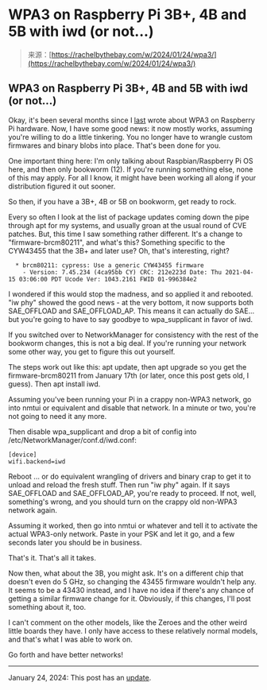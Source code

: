 <!--yml
category: 未分类
date: 2024-05-27 15:04:22
-->

# WPA3 on Raspberry Pi 3B+, 4B and 5B with iwd (or not...)

> 来源：[https://rachelbythebay.com/w/2024/01/24/wpa3/](https://rachelbythebay.com/w/2024/01/24/wpa3/)

## WPA3 on Raspberry Pi 3B+, 4B and 5B with iwd (or not...)

Okay, it's been several months since I [last](/w/2023/11/07/wpa3/) wrote about WPA3 on Raspberry Pi hardware. Now, I have some good news: it now mostly works, assuming you're willing to do a little tinkering. You no longer have to wrangle custom firmwares and binary blobs into place. That's been done for you.

One important thing here: I'm only talking about Raspbian/Raspberry Pi OS here, and then only bookworm (12). If you're running something else, none of this may apply. For all I know, it might have been working all along if your distribution figured it out sooner.

So then, if you have a 3B+, 4B or 5B on bookworm, get ready to rock.

Every so often I look at the list of package updates coming down the pipe through apt for my systems, and usually groan at the usual round of CVE patches. But, this time I saw something rather different. It's a change to "firmware-brcm80211", and what's this? Something specific to the CYW43455 that the 3B+ and later use? Oh, that's interesting, right?

```
  * brcm80211: cypress: Use a generic CYW43455 firmware
    - Version: 7.45.234 (4ca95bb CY) CRC: 212e223d Date: Thu 2021-04-15 03:06:00 PDT Ucode Ver: 1043.2161 FWID 01-996384e2

```

I wondered if this would stop the madness, and so applied it and rebooted. "iw phy" showed the good news - at the very bottom, it now supports both SAE_OFFLOAD and SAE_OFFLOAD_AP. This means it can actually do SAE... but you're going to have to say goodbye to wpa_supplicant in favor of iwd.

If you switched over to NetworkManager for consistency with the rest of the bookworm changes, this is not a big deal. If you're running your network some other way, you get to figure this out yourself.

The steps work out like this: apt update, then apt upgrade so you get the firmware-brcm80211 from January 17th (or later, once this post gets old, I guess). Then apt install iwd.

Assuming you've been running your Pi in a crappy non-WPA3 network, go into nmtui or equivalent and disable that network. In a minute or two, you're not going to need it any more.

Then disable wpa_supplicant and drop a bit of config into /etc/NetworkManager/conf.d/iwd.conf:

```
[device]
wifi.backend=iwd

```

Reboot ... or do equivalent wrangling of drivers and binary crap to get it to unload and reload the fresh stuff. Then run "iw phy" again. If it says SAE_OFFLOAD and SAE_OFFLOAD_AP, you're ready to proceed. If not, well, something's wrong, and you should turn on the crappy old non-WPA3 network again.

Assuming it worked, then go into nmtui or whatever and tell it to activate the actual WPA3-only network. Paste in your PSK and let it go, and a few seconds later you should be in business.

That's it. That's all it takes.

Now then, what about the 3B, you might ask. It's on a different chip that doesn't even do 5 GHz, so changing the 43455 firmware wouldn't help any. It seems to be a 43430 instead, and I have no idea if there's any chance of getting a similar firmware change for it. Obviously, if this changes, I'll post something about it, too.

I can't comment on the other models, like the Zeroes and the other weird little boards they have. I only have access to these relatively normal models, and that's what I was able to work on.

Go forth and have better networks!

* * *

January 24, 2024: This post has an [update](/w/2024/01/24/fail/).